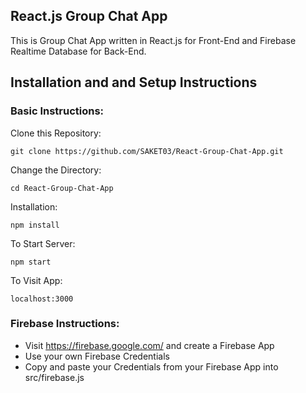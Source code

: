 ## React.js Group Chat App
This is Group Chat App written in React.js for Front-End and Firebase Realtime Database for Back-End.

## Installation and and Setup Instructions

### Basic Instructions:

Clone this Repository:

`git clone https://github.com/SAKET03/React-Group-Chat-App.git`

Change the Directory:

`cd React-Group-Chat-App`

Installation:

`npm install`  

To Start Server:

`npm start`  

To Visit App:

`localhost:3000`

### Firebase Instructions:

* Visit https://firebase.google.com/ and create a Firebase App
* Use your own Firebase Credentials
* Copy and paste your Credentials from your Firebase App into src/firebase.js

